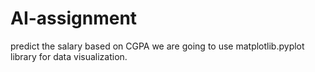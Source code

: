# AI-assignment
predict the salary based on CGPA
we are going to use matplotlib.pyplot library for data visualization.
